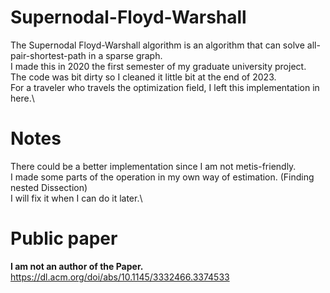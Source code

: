 # Supernodal-Floyd-Warshall

The Supernodal Floyd-Warshall algorithm is an algorithm that can solve all-pair-shortest-path in a sparse graph.\
I made this in 2020 the first semester of my graduate university project.\
The code was bit dirty so I cleaned it little bit at the end of 2023.\
For a traveler who travels the optimization field, I left this implementation in here.\

# Notes
There could be a better implementation since I am not metis-friendly.\
I made some parts of the operation in my own way of estimation. (Finding nested Dissection)\
I will fix it when I can do it later.\

# Public paper
**I am not an author of the Paper.** \
https://dl.acm.org/doi/abs/10.1145/3332466.3374533
